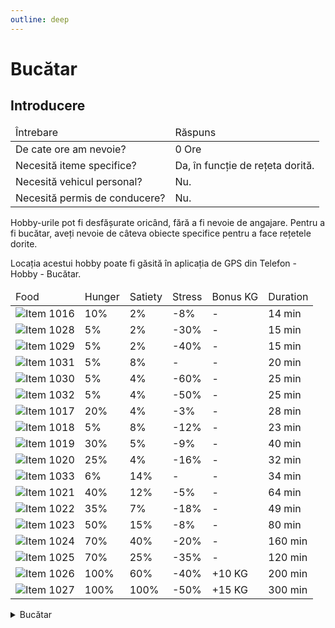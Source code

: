```yaml
---
outline: deep
---
```


# Bucătar

## Introducere

<table>
  <thead>
    <tr>
      <td>Întrebare</td>
      <td>Răspuns</td>
    </tr>
  </thead>
  <tbody>
    <tr>
      <td>De cate ore am nevoie?</td>
      <td>0 Ore</td>
    </tr>
    <tr>
      <td>Necesită iteme specifice?</td>
      <td>Da, în funcție de rețeta dorită.</td>
    </tr>
    <tr>
      <td>Necesită vehicul personal?</td>
      <td>Nu.</td>
    </tr>
    <tr>
      <td>Necesită permis de conducere?</td>
      <td>Nu.</td>
    </tr>
  </tbody>
</table>


Hobby-urile pot fi desfășurate oricând, fără a fi nevoie de angajare. Pentru a fi bucătar, aveți nevoie de câteva obiecte specifice pentru a face rețetele dorite.
<p>Locația acestui hobby poate fi găsită în aplicația de GPS din Telefon - Hobby - Bucătar.</p>

<table>
  <thead>
    <tr>
      <td>Food</td>
      <td>Hunger</td>
      <td>Satiety</td>
      <td>Stress</td>
      <td>Bonus KG</td>
      <td>Duration</td>
    </tr>
  </thead>
  <tbody>
    <tr>
      <td>
        <div class="image-row">
          <img src="https://assets.b-zone.ro/items/1016.png" alt="Item 1016">
        </div>
      </td>
      <td>10%</td>
      <td>2%</td>
      <td>-8%</td>
      <td>-</td>
      <td>14 min</td>
    </tr>
    <tr>
      <td>
        <div class="image-row">
          <img src="https://assets.b-zone.ro/items/1028.png" alt="Item 1028">
        </div>
      </td>
      <td>5%</td>
      <td>2%</td>
      <td>-30%</td>
      <td>-</td>
      <td>15 min</td>
    </tr>
    <tr>
      <td>
        <div class="image-row">
          <img src="https://assets.b-zone.ro/items/1029.png" alt="Item 1029">
        </div>
      </td>
      <td>5%</td>
      <td>2%</td>
      <td>-40%</td>
      <td>-</td>
      <td>15 min</td>
    </tr>
    <tr>
      <td>
        <div class="image-row">
          <img src="https://assets.b-zone.ro/items/1031.png" alt="Item 1031">
        </div>
      </td>
      <td>5%</td>
      <td>8%</td>
      <td>-</td>
      <td>-</td>
      <td>20 min</td>
    </tr>
    <tr>
      <td>
        <div class="image-row">
          <img src="https://assets.b-zone.ro/items/1030.png" alt="Item 1030">
        </div>
      </td>
      <td>5%</td>
      <td>4%</td>
      <td>-60%</td>
      <td>-</td>
      <td>25 min</td>
    </tr>
    <tr>
      <td>
        <div class="image-row">
          <img src="https://assets.b-zone.ro/items/1032.png" alt="Item 1032">
        </div>
      </td>
      <td>5%</td>
      <td>4%</td>
      <td>-50%</td>
      <td>-</td>
      <td>25 min</td>
    </tr>
    <tr>
      <td>
        <div class="image-row">
          <img src="https://assets.b-zone.ro/items/1017.png" alt="Item 1017">
        </div>
      </td>
      <td>20%</td>
      <td>4%</td>
      <td>-3%</td>
      <td>-</td>
      <td>28 min</td>
    </tr>
    <tr>
      <td>
        <div class="image-row">
          <img src="https://assets.b-zone.ro/items/1018.png" alt="Item 1018">
        </div>
      </td>
      <td>5%</td>
      <td>8%</td>
      <td>-12%</td>
      <td>-</td>
      <td>23 min</td>
    </tr>
    <tr>
      <td>
        <div class="image-row">
          <img src="https://assets.b-zone.ro/items/1019.png" alt="Item 1019">
        </div>
      </td>
      <td>30%</td>
      <td>5%</td>
      <td>-9%</td>
      <td>-</td>
      <td>40 min</td>
    </tr>
    <tr>
      <td>
        <div class="image-row">
          <img src="https://assets.b-zone.ro/items/1020.png" alt="Item 1020">
        </div>
      </td>
      <td>25%</td>
      <td>4%</td>
      <td>-16%</td>
      <td>-</td>
      <td>32 min</td>
    </tr>
    <tr>
      <td>
        <div class="image-row">
          <img src="https://assets.b-zone.ro/items/1033.png" alt="Item 1033">
        </div>
      </td>
      <td>6%</td>
      <td>14%</td>
      <td>-</td>
      <td>-</td>
      <td>34 min</td>
    </tr>
    <tr>
      <td>
        <div class="image-row">
          <img src="https://assets.b-zone.ro/items/1021.png" alt="Item 1021">
        </div>
      </td>
      <td>40%</td>
      <td>12%</td>
      <td>-5%</td>
      <td>-</td>
      <td>64 min</td>
    </tr>
    <tr>
      <td>
        <div class="image-row">
          <img src="https://assets.b-zone.ro/items/1022.png" alt="Item 1022">
        </div>
      </td>
      <td>35%</td>
      <td>7%</td>
      <td>-18%</td>
      <td>-</td>
      <td>49 min</td>
    </tr>
    <tr>
      <td>
        <div class="image-row">
          <img src="https://assets.b-zone.ro/items/1023.png" alt="Item 1023">
        </div>
      </td>
      <td>50%</td>
      <td>15%</td>
      <td>-8%</td>
      <td>-</td>
      <td>80 min</td>
    </tr>
    <tr>
      <td>
        <div class="image-row">
          <img src="https://assets.b-zone.ro/items/1024.png" alt="Item 1024">
        </div>
      </td>
      <td>70%</td>
      <td>40%</td>
      <td>-20%</td>
      <td>-</td>
      <td>160 min</td>
    </tr>
    <tr>
      <td>
        <div class="image-row">
          <img src="https://assets.b-zone.ro/items/1025.png" alt="Item 1025">
        </div>
      </td>
      <td>70%</td>
      <td>25%</td>
      <td>-35%</td>
      <td>-</td>
      <td>120 min</td>
    </tr>
    <tr>
      <td>
        <div class="image-row">
          <img src="https://assets.b-zone.ro/items/1026.png" alt="Item 1026">
        </div>
      </td>
      <td>100%</td>
      <td>60%</td>
      <td>-40%</td>
      <td>+10 KG</td>
      <td>200 min</td>
    </tr>
    <tr>
      <td>
        <div class="image-row">
          <img src="https://assets.b-zone.ro/items/1027.png" alt="Item 1027">
        </div>
      </td>
      <td>100%</td>
      <td>100%</td>
      <td>-50%</td>
      <td>+15 KG</td>
      <td>300 min</td>
    </tr>
  </tbody>
</table>

<details>
  <summary>Bucătar</summary>
  <img src="https://assets.b-zone.ro/wiki/cooking.jpg" alt="Cooking">
</details>
